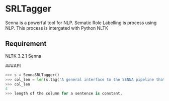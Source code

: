 # SRLTagger
Senna is a powerful tool for NLP. Sematic Role Labelling is process using NLP. This process is intergated with Python NLTK

## Requirement

NLTK 3.2.1
Senna

###API

```python
>>> s = SennaSRLTagger()
>>> col_len = len(s.tag('A general interface to the SENNA pipeline that supports any of the operations specified in SUPPORTED OPERATIONS'.split())[0])
>>> col_len
4
>>> length of the column for a sentence is constant.
```
